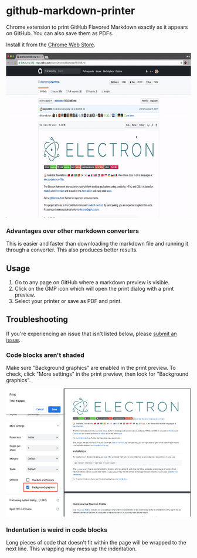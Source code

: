 # github-markdown-printer
Chrome extension to print GitHub Flavored Markdown exactly as it appears on GitHub. You can also save them as PDFs.

Install it from the [Chrome Web Store](https://chrome.google.com/webstore/detail/github-markdown-printer/fehpdlpmcegfpbkgcnaleindodeegapk).

<p align="center">
  <img src="./demo.gif" height="450" />
</p>

### Advantages over other markdown converters
This is easier and faster than downloading the markdown file and running it through a converter. This also produces better results.

## Usage
1. Go to any page on GitHub where a markdown preview is visible.
2. Click on the GMP icon which will open the print dialog with a print preview.
3. Select your printer or save as PDF and print.

## Troubleshooting
If you're experiencing an issue that isn't listed below, please [submit an issue](https://github.com/jerry1100/github-markdown-printer/issues/new).

### Code blocks aren't shaded
Make sure "Background graphics" are enabled in the print preview. To check, click "More settings" in the print preview, then look for "Background graphics".

<img src="./background-graphics-setting.png" height="350" />

### Indentation is weird in code blocks
Long pieces of code that doesn't fit within the page will be wrapped to the next line. This wrapping may mess up the indentation.
